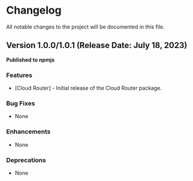 # Changelog

All notable changes to the project will be documented in this file.

## Version 1.0.0/1.0.1 (Release Date: July 18, 2023)

**Published to npmjs**

### Features

- [Cloud Router] - Initial release of the Cloud Router package.

### Bug Fixes

- None

### Enhancements

- None

### Deprecations

- None
